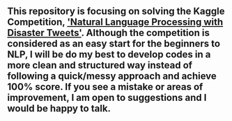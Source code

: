 ## This repository is focusing on solving the Kaggle Competition, ['Natural Language Processing with Disaster Tweets'](https://www.kaggle.com/competitions/nlp-getting-started/overview). Although the competition is considered as an easy start for the beginners to NLP, I will be do my best to develop codes in a more clean and structured way instead of following a quick/messy approach and achieve 100% score. If you see a mistake or areas of improvement, I am open to suggestions and I would be happy to talk.
